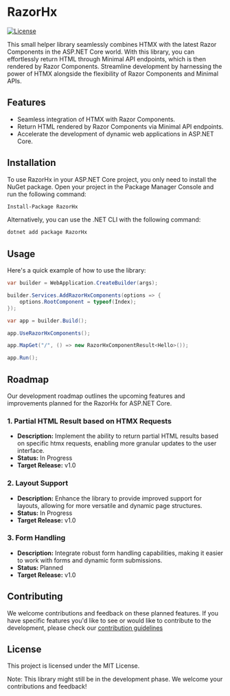 # RazorHx

[![License](https://img.shields.io/badge/License-MIT-blue.svg)](LICENSE)

This small helper library seamlessly combines HTMX with the latest Razor Components in the ASP.NET Core world. With this library, you can effortlessly return HTML through Minimal API endpoints, which is then rendered by Razor Components. Streamline development by harnessing the power of HTMX alongside the flexibility of Razor Components and Minimal APIs.

## Features

- Seamless integration of HTMX with Razor Components.
- Return HTML rendered by Razor Components via Minimal API endpoints.
- Accelerate the development of dynamic web applications in ASP.NET Core.

## Installation

To use RazorHx in your ASP.NET Core project, you only need to install the NuGet package. Open your project in the Package Manager Console and run the following command:
```bash
Install-Package RazorHx
```

Alternatively, you can use the .NET CLI with the following command:
```bash
dotnet add package RazorHx
```

## Usage

Here's a quick example of how to use the library:

```csharp
var builder = WebApplication.CreateBuilder(args);

builder.Services.AddRazorHxComponents(options => {
    options.RootComponent = typeof(Index);
});

var app = builder.Build();

app.UseRazorHxComponents();

app.MapGet("/", () => new RazorHxComponentResult<Hello>());

app.Run();
```

## Roadmap

Our development roadmap outlines the upcoming features and improvements planned for the RazorHx for ASP.NET Core.

### 1. Partial HTML Result based on HTMX Requests

- **Description:** Implement the ability to return partial HTML results based on specific htmx requests, enabling more granular updates to the user interface.
- **Status:** In Progress
- **Target Release:** v1.0

### 2. Layout Support

- **Description:** Enhance the library to provide improved support for layouts, allowing for more versatile and dynamic page structures.
- **Status:** In Progress
- **Target Release:** v1.0

### 3. Form Handling

- **Description:** Integrate robust form handling capabilities, making it easier to work with forms and dynamic form submissions.
- **Status:** Planned
- **Target Release:** v1.0

## Contributing

We welcome contributions and feedback on these planned features. If you have specific features you'd like to see or would like to contribute to the development, please check our [contribution guidelines](CONTRIBUTING.md)

## License

This project is licensed under the MIT License.

Note: This library might still be in the development phase. We welcome your contributions and feedback!
